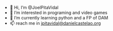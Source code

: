 - 👋 Hi, I’m @JoelPitaVidal
- 👀 I’m interested in programing and video games
- 🌱 I’m currently learning python and a FP of DAM
- 📫 reach me in jpitavidal@danielcastelao.org

<!---
JoelPitaVidal/JoelPitaVidal is a ✨ special ✨ repository because its `README.md` (this file) appears on your GitHub profile.
You can click the Preview link to take a look at your changes.
--->
